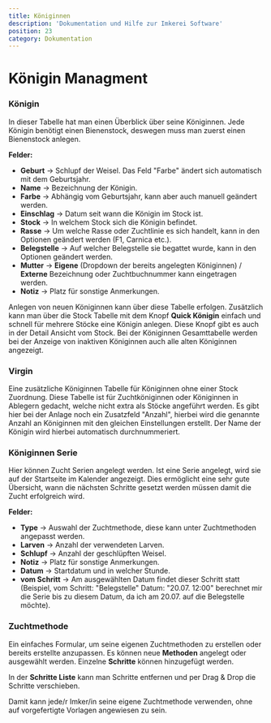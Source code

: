 ```yaml
---
title: Königinnen
description: 'Dokumentation und Hilfe zur Imkerei Software'
position: 23
category: Dokumentation
---
```


# Königin Managment

### Königin

In dieser Tabelle hat man einen Überblick über seine Königinnen. Jede Königin benötigt einen Bienenstock, deswegen muss man zuerst einen Bienenstock anlegen.  

**Felder:**

* **Geburt** -> Schlupf der Weisel. Das Feld "Farbe" ändert sich automatisch mit dem Geburtsjahr.
* **Name** -> Bezeichnung der Königin.
* **Farbe** -> Abhängig vom Geburtsjahr, kann aber auch manuell geändert werden.
* **Einschlag** -> Datum seit wann die Königin im Stock ist.
* **Stock** -> In welchem Stock sich die Königin befindet.
* **Rasse** -> Um welche Rasse oder Zuchtlinie es sich handelt, kann in den Optionen geändert werden (F1, Carnica etc.).
* **Belegstelle** -> Auf welcher Belegstelle sie begattet wurde, kann in den Optionen geändert werden.
* **Mutter** -> **Eigene** (Dropdown der bereits angelegten Königinnen) / **Externe** Bezeichnung oder Zuchtbuchnummer kann eingetragen werden.
* **Notiz** -> Platz für sonstige Anmerkungen.

Anlegen von neuen Königinnen kann über diese Tabelle erfolgen. Zusätzlich kann man über die Stock Tabelle mit dem Knopf **Quick Königin** einfach und schnell für mehrere Stöcke eine Königin anlegen. Diese Knopf gibt es auch in der Detail Ansicht vom Stock. Bei der Königinnen Gesamttabelle werden bei der Anzeige von inaktiven Königinnen auch alle alten Königinnen angezeigt.

### Virgin

Eine zusätzliche Königinnen Tabelle für Königinnen ohne einer Stock Zuordnung. Diese Tabelle ist für Zuchtköniginnen oder Königinnen in Ablegern gedacht, welche nicht extra als Stöcke angeführt werden. Es gibt hier bei der Anlage noch ein Zusatzfeld "Anzahl", hierbei wird die genannte Anzahl an Königinnen mit den gleichen Einstellungen erstellt. Der Name der Königin wird hierbei automatisch durchnummeriert.

### Königinnen Serie

Hier können Zucht Serien angelegt werden. Ist eine Serie angelegt, wird sie auf der Startseite im Kalender angezeigt. Dies ermöglicht eine sehr gute Übersicht, wann die nächsten Schritte gesetzt werden müssen damit die Zucht erfolgreich wird.

**Felder:**

* **Type** -> Auswahl der Zuchtmethode, diese kann unter Zuchtmethoden angepasst werden.
* **Larven** -> Anzahl der verwendeten Larven.
* **Schlupf** -> Anzahl der geschlüpften Weisel.
* **Notiz** -> Platz für sonstige Anmerkungen.
* **Datum** -> Startdatum und in welcher Stunde.
* **vom Schritt** -> Am ausgewählten Datum findet dieser Schritt statt (Beispiel, vom Schritt: "Belegstelle" Datum: "20.07. 12:00" berechnet mir die Serie bis zu diesem Datum, da ich am 20.07. auf die Belegstelle möchte).

### Zuchtmethode

Ein einfaches Formular, um seine eigenen Zuchtmethoden zu erstellen oder bereits erstellte anzupassen. Es können neue **Methoden** angelegt oder ausgewählt werden. Einzelne **Schritte** können hinzugefügt werden.

In der **Schritte Liste** kann man Schritte entfernen und per Drag & Drop die Schritte verschieben.


Damit kann jede/r Imker/in seine eigene Zuchtmethode verwenden, ohne auf vorgefertigte Vorlagen angewiesen zu sein.